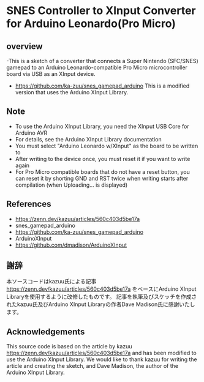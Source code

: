 # SNES Controller to XInput Converter for Arduino Leonardo(Pro Micro)

## overview
-This is a sketch of a converter that connects a Super Nintendo (SFC/SNES) gamepad to an Arduino Leonardo-compatible Pro Micro microcontroller board via USB as an XInput device.
- https://github.com/ka-zuu/snes_gamepad_arduino This is a modified version that uses the Arduino XInput Library.

## Note
- To use the Arduino XInput Library, you need the XInput USB Core for Arduino AVR
- For details, see the Arduino XInput Library documentation
- You must select "Arduino Leonardo w/XInput" as the board to be written to
- After writing to the device once, you must reset it if you want to write again
- For Pro Micro compatible boards that do not have a reset button, you can reset it by shorting GND and RST twice when writing starts after compilation (when Uploading... is displayed)

## References
- https://zenn.dev/kazuu/articles/560c403d5be17a
- snes_gamepad_arduino
- https://github.com/ka-zuu/snes_gamepad_arduino
- ArduinoXInput
- https://github.com/dmadison/ArduinoXInput
  
## 謝辞
本ソースコードはkazuu氏による記事 https://zenn.dev/kazuu/articles/560c403d5be17a をベースにArduino XInput Libraryを使用するように改修したものです。
記事を執筆及びスケッチを作成されたkazuu氏及びArduino XInput Libraryの作者Dave Madison氏に感謝いたします。

## Acknowledgements
This source code is based on the article by kazuu https://zenn.dev/kazuu/articles/560c403d5be17a and has been modified to use the Arduino XInput Library.
We would like to thank kazuu for writing the article and creating the sketch, and Dave Madison, the author of the Arduino XInput Library.

